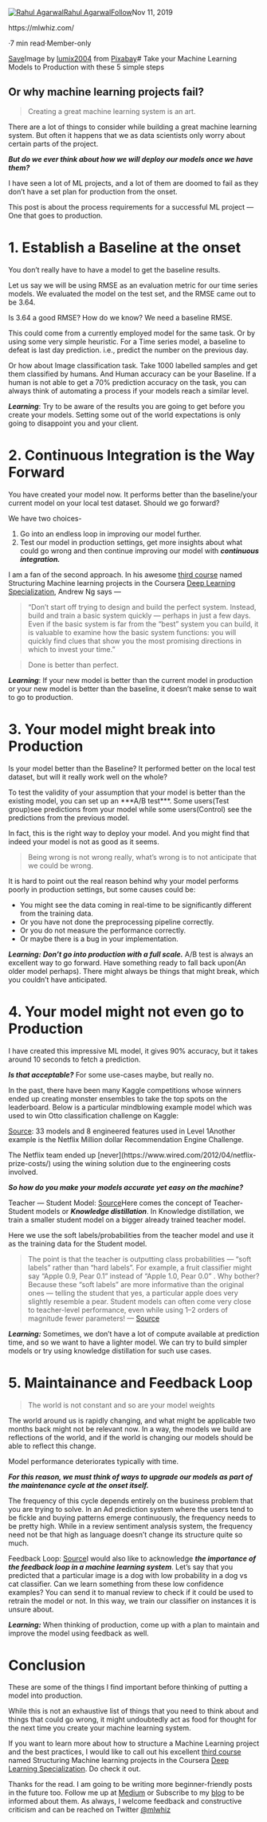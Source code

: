 [![Rahul Agarwal](https://miro.medium.com/fit/c/96/96/1*Ihl-t4w_lAH1zfqN-2THDw.jpeg)](https://mlwhiz.medium.com/?source=post_page-----35aa55e3a43c--------------------------------)[Rahul Agarwal](https://mlwhiz.medium.com/?source=post_page-----35aa55e3a43c--------------------------------)[Follow](https://medium.com/m/signin?actionUrl=https%3A%2F%2Fmedium.com%2F_%2Fsubscribe%2Fuser%2Fe8cce06956c9&operation=register&redirect=https%3A%2F%2Ftowardsdatascience.com%2Ftake-your-machine-learning-models-to-production-with-these-5-simple-steps-35aa55e3a43c&user=Rahul+Agarwal&userId=e8cce06956c9&source=post_page-e8cce06956c9----35aa55e3a43c---------------------follow_byline-----------)Nov 11, 2019

<person role="Machine learning engineer, Facebook">
https://mlwhiz.com/
</person>


·7 min read·Member-only

[Save](https://medium.com/m/signin?actionUrl=https%3A%2F%2Fmedium.com%2F_%2Fbookmark%2Fp%2F35aa55e3a43c&operation=register&redirect=https%3A%2F%2Ftowardsdatascience.com%2Ftake-your-machine-learning-models-to-production-with-these-5-simple-steps-35aa55e3a43c&source=--------------------------bookmark_header-----------)![]()Image by [lumix2004](https://pixabay.com/users/lumix2004-3890388/?utm_source=link-attribution&utm_medium=referral&utm_campaign=image&utm_content=1873078) from [Pixabay](https://pixabay.com/?utm_source=link-attribution&utm_medium=referral&utm_campaign=image&utm_content=1873078)# Take your Machine Learning Models to Production with these 5 simple steps

## Or why machine learning projects fail?


> Creating a great machine learning system is an art.
> 
> 

There are a lot of things to consider while building a great machine learning system. But often it happens that we as data scientists only worry about certain parts of the project.

***But do we ever think about how we will deploy our models once we have them?***

I have seen a lot of ML projects, and a lot of them are doomed to fail as they don’t have a set plan for production from the onset.

This post is about the process requirements for a successful ML project — One that goes to production.

# 1. Establish a Baseline at the onset

You don’t really have to have a model to get the baseline results.

Let us say we will be using RMSE as an evaluation metric for our time series models. We evaluated the model on the test set, and the RMSE came out to be 3.64.

Is 3.64 a good RMSE? How do we know? We need a baseline RMSE.

This could come from a currently employed model for the same task. Or by using some very simple heuristic. For a Time series model, a baseline to defeat is last day prediction. i.e., predict the number on the previous day.

Or how about Image classification task. Take 1000 labelled samples and get them classified by humans. And Human accuracy can be your Baseline. If a human is not able to get a 70% prediction accuracy on the task, you can always think of automating a process if your models reach a similar level.

***Learning***: Try to be aware of the results you are going to get before you create your models. Setting some out of the world expectations is only going to disappoint you and your client.

# 2. Continuous Integration is the Way Forward

![]()You have created your model now. It performs better than the baseline/your current model on your local test dataset. Should we go forward?

We have two choices-

1. Go into an endless loop in improving our model further.
2. Test our model in production settings, get more insights about what could go wrong and then continue improving our model with ***continuous integration.***

I am a fan of the second approach. In his awesome [third course](https://click.linksynergy.com/link?id=lVarvwc5BD0&offerid=467035.11421702016&type=2&murl=https%3A%2F%2Fwww.coursera.org%2Flearn%2Fmachine-learning-projects) named Structuring Machine learning projects in the Coursera [Deep Learning Specialization](https://click.linksynergy.com/deeplink?id=lVarvwc5BD0&mid=40328&murl=https%3A%2F%2Fwww.coursera.org%2Fspecializations%2Fdeep-learning), Andrew Ng says —


> “Don’t start off trying to design and build the perfect system. Instead, build and train a basic system quickly — perhaps in just a few days. Even if the basic system is far from the “best” system you can build, it is valuable to examine how the basic system functions: you will quickly find clues that show you the most promising directions in which to invest your time.”
> 
> 


> Done is better than perfect.
> 
> 

***Learning***: If your new model is better than the current model in production or your new model is better than the baseline, it doesn’t make sense to wait to go to production.

# 3. Your model might break into Production

Is your model better than the Baseline? It performed better on the local test dataset, but will it really work well on the whole?

<quote label="field_study">
To test the validity of your assumption that your model is better than the existing model, you can set up an ***A/B test***. Some users(Test group)see predictions from your model while some users(Control) see the predictions from the previous model.

In fact, this is the right way to deploy your model. And you might find that indeed your model is not as good as it seems.
</quote>


> Being wrong is not wrong really, what’s wrong is to not anticipate that we could be wrong.
> 
> 

It is hard to point out the real reason behind why your model performs poorly in production settings, but some causes could be:

* You might see the data coming in real-time to be significantly different from the training data.
* Or you have not done the preprocessing pipeline correctly.
* Or you do not measure the performance correctly.
* Or maybe there is a bug in your implementation.

***Learning:*** ***Don’t go into production with a full scale.*** A/B test is always an excellent way to go forward. Have something ready to fall back upon(An older model perhaps). There might always be things that might break, which you couldn’t have anticipated.

# 4. Your model might not even go to Production

<quote label="tradeoffs">
I have created this impressive ML model, it gives 90% accuracy, but it takes around 10 seconds to fetch a prediction.

***Is that acceptable?*** For some use-cases maybe, but really no.
</quote>

In the past, there have been many Kaggle competitions whose winners ended up creating monster ensembles to take the top spots on the leaderboard. Below is a particular mindblowing example model which was used to win Otto classification challenge on Kaggle:

![]()[Source](https://www.kaggle.com/c/otto-group-product-classification-challenge/discussion/14335): 33 models and 8 engineered features used in Level 1Another example is the Netflix Million dollar Recommendation Engine Challenge. 

<quote label="tradeoffs">
The Netflix team ended up [never](https://www.wired.com/2012/04/netflix-prize-costs/) using the wining solution due to the engineering costs involved.
</quote>

***So how do you make your models accurate yet easy on the machine?***

![]()Teacher — Student Model: [Source](/knowledge-distillation-simplified-dd4973dbc764)Here comes the concept of Teacher-Student models or ***Knowledge distillation***. In Knowledge distillation, we train a smaller student model on a bigger already trained teacher model.

Here we use the soft labels/probabilities from the teacher model and use it as the training data for the Student model.


> The point is that the teacher is outputting class probabilities — “soft labels” rather than “hard labels”. For example, a fruit classifier might say “Apple 0.9, Pear 0.1” instead of “Apple 1.0, Pear 0.0” . Why bother? Because these “soft labels” are more informative than the original ones — telling the student that yes, a particular apple does very slightly resemble a pear. Student models can often come very close to teacher-level performance, even while using 1–2 orders of magnitude fewer parameters! — [Source](https://www.quora.com/What-is-a-teacher-student-model-in-a-Convolutional-neural-network)
> 
> 

***Learning:*** Sometimes, we don’t have a lot of compute available at prediction time, and so we want to have a lighter model. We can try to build simpler models or try using knowledge distillation for such use cases.

# 5. Maintainance and Feedback Loop


> The world is not constant and so are your model weights
> 
> 

<quote label="data">
The world around us is rapidly changing, and what might be applicable two months back might not be relevant now. In a way, the models we build are reflections of the world, and if the world is changing our models should be able to reflect this change.
</quote>

![]()Model performance deteriorates typically with time.

***For this reason, we must think of ways to upgrade our models as part of the maintenance cycle at the onset itself.***

The frequency of this cycle depends entirely on the business problem that you are trying to solve. In an Ad prediction system where the users tend to be fickle and buying patterns emerge continuously, the frequency needs to be pretty high. While in a review sentiment analysis system, the frequency need not be that high as language doesn’t change its structure quite so much.

![]()Feedback Loop: [Source](https://www.clarifai.com/blog/closing-the-loop-how-feedback-loops-help-to-maintain-quality-long-term-ai-results)I would also like to acknowledge ***the importance of the feedback loop in a machine learning system***. Let’s say that you predicted that a particular image is a dog with low probability in a dog vs cat classifier. Can we learn something from these low confidence examples? You can send it to manual review to check if it could be used to retrain the model or not. In this way, we train our classifier on instances it is unsure about.

***Learning:*** When thinking of production, come up with a plan to maintain and improve the model using feedback as well.

# Conclusion

These are some of the things I find important before thinking of putting a model into production.

While this is not an exhaustive list of things that you need to think about and things that could go wrong, it might undoubtedly act as food for thought for the next time you create your machine learning system.

If you want to learn more about how to structure a Machine Learning project and the best practices, I would like to call out his excellent [third course](https://coursera.pxf.io/7mKnnY) named Structuring Machine learning projects in the Coursera [Deep Learning Specialization](https://coursera.pxf.io/7mKnnY). Do check it out.

Thanks for the read. I am going to be writing more beginner-friendly posts in the future too. Follow me up at [Medium](https://medium.com/@rahul_agarwal?source=post_page---------------------------) or Subscribe to my [blog](http://eepurl.com/dbQnuX?source=post_page---------------------------) to be informed about them. As always, I welcome feedback and constructive criticism and can be reached on Twitter [@mlwhiz](https://twitter.com/MLWhiz?source=post_page---------------------------)

